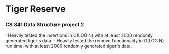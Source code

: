 # Tiger Reserve
### CS 341 Data Structure project 2

· Heavliy tested the insertions in O(LOG N) with at least 2000 rendomly generated tiger´s data.
· Heavily tested the remove functionality in O(LOG N) run time, with at least 2000 rendomly generated tiger´s data.
